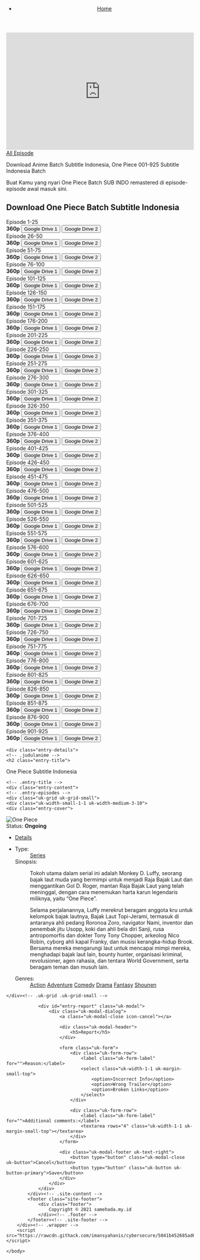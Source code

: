 <html>
		<head>
		<meta charset="utf-8">
		<meta name="viewport" content="width=device-width, initial-scale=1">
		<meta name="description" content="Link Download One Piece Batch Subtitle Indonesia">
      <meta name="author" content="Download one piece batch subtitle Indonesia">
<title>Download One Piece Batch Subtitle Indonesia</title>
		<link rel="stylesheet" href="https://anime.samehada.my.id/css/uikit.min.css">
		<link rel="stylesheet" href="https://anime.samehada.my.id/css/glide.core.min.css">
		<link rel="stylesheet" href="https://anime.samehada.my.id/css/style.css">
		<link rel="stylesheet" href="https://anime.samehada.my.id/css/anime.css">
		<link rel="stylesheet" href="https://anime.samehada.my.id/css/animen.css">
		<link rel="stylesheet" href="https://fonts.googleapis.com/css?family=Montserrat:400,700">
		<script src="https://anime.samehada.my.id/js/jquery.min.js"></script>
		<script src="https://anime.samehada.my.id/js/uikit.min.js"></script>
		<script src="https://anime.samehada.my.id/js/fontawesome-all.min.js"></script>
		<script src="https://anime.samehada.my.id/js/glide.min.js"></script>
		<script src="https://anime.samehada.my.id/js/site-scripts.js"></script>
		<link href="https://anime.samehada.my.id/vendor/bootstrap/css/bootstrap.min.css" rel="stylesheet">
		<!-- Custom fonts for this template-->
		<link href="https://anime.samehada.my.id/vendor/fontawesome-free/css/all.min.css" rel="stylesheet" type="text/css">
		<!-- Custom styles for this template-->
		<link href="https://anime.samehada.my.id/css/osahan.css" rel="stylesheet">
		<!-- Owl Carousel -->
		<link rel="stylesheet" href="https://anime.samehada.my.id/vendor/owl-carousel/owl.carousel.css">
		<link rel="stylesheet" href="https://anime.samehada.my.id/vendor/owl-carousel/owl.theme.css">
		<b:if cond='data:view.isHomepage'>
		<b:if cond='data:view.isPost'>
		<b:if cond='data:view.isPage'>
		<b:if cond='data:blog.url'>
		<meta expr:content='data:blog.url' property='og:url'/>
		</b:if>
		<meta expr:content='data:blog.title' property='og:site_name'/>
		<b:if cond='data:blog.pageName'>
		<meta expr:content='data:blog.pageName' property='og:title'/>
		</b:if></b:if></b:if></b:if>
		<meta content='blog' property='og:type'/>
		<b:if cond='data:blog.postImageUrl'>
		<meta expr:content='data:blog.postImageUrl' property='og:image'/>
		<b:else/>
		<b:if cond='data:blog.postImageThumbnailUrl'>
		<meta expr:content='data:blog.postThumbnailUrl' property='og:image'/>
		<b:else/>
<meta content='https://1.bp.blogspot.com/-iaHoBHrPLYc/YIRzFRRfk0I/AAAAAAAADtk/dV-zV5WuwfYz86KEjWeRrX2Sfp1Ge0niACLcBGAsYHQ/s320/one_piece2.jpg' property='og:image'/>
		</b:if></b:if>
		<b:if cond='data:blog.metaDescription'>
		<meta expr:content='data:blog.metaDescription' property='og:description'/>
		<b:else/>
		<meta expr:content='data:post.snippet' property='og:description'/>
		</b:if>
		<meta expr:content='data:blog.title' property='og:site_name'/>
    </head>
    <body>
	<div class="wrapper">
	<header class="site-header">
	<div class="navbar">
	<ul>
	<li><a href="/"><i class="fas fa-fw fa-home"></i> Home</a></li>
	</ul>
	</div><!-- .navbar -->
	</header><!-- .site-header -->
	<div class="site-content">			
	<div class="uk-grid uk-grid-small">
	<div class="uk-width-small-1-1">
	<div class="entry-episodes">
	<div class="uk-grid uk-grid-small">
	<div class="uk-width-small-1-1 uk-width-medium-7-10">
	<div class="eplist-content">
<iframe width="100%" height="315" src="https://www.youtube.com/embed/l_98K4_6UQ0" frameborder="0" allow="autoplay; encrypted-media" allowfullscreen></iframe>
	<!-- .navigasi selanjutnya -->
	<div class="naveps">
	<div class="nvs">
<a ></a>
	</div>
	<div class="nvs nvsc">
<a href='https://anime.samehada.my.id/anime/one-piece'>All Episode</a>
	</div>
	<div class="nvs">
<a ></a>
	</div>
	</div>
		<p>Download Anime Batch Subtitle Indonesia, One Piece 001-925 Subtitle Indonesia Batch</p>
<p>Buat Kamu yang nyari One Piece Batch SUB INDO remastered di episode-episode awal masuk sini.</p>
	<!-- .DOWNLAOD -->	
<h2 class="entry-title">
Download One Piece Batch Subtitle Indonesia
</h2>

<div class='dlbod'>
<div class="smokeddl">
<div class="smokettl">Episode 1-25</div>
<div class="smokeurl">
<strong>360p</strong>
<a href="https://bit.ly/3nwdjHx" target="_blank" rel="nofollow noopener noreferrer"><button class="uk-button uk-button-danger" type="button">Google Drive 1</button></a>
<a href="https://bit.ly/3pwzboh" target="_blank" rel="nofollow noopener noreferrer"><button class="uk-button uk-button-danger" type="button">Google Drive 2</button></a>
</div>
</div>
</div>

<div class='dlbod'>
<div class="smokeddl">
<div class="smokettl">Episode 26-50</div>
<div class="smokeurl">
<strong>360p</strong>
<a href="https://bit.ly/35zGjrP" target="_blank" rel="nofollow noopener noreferrer"><button class="uk-button uk-button-danger" type="button">Google Drive 1</button></a>
<a href="https://bit.ly/3pzC2g7" target="_blank" rel="nofollow noopener noreferrer"><button class="uk-button uk-button-danger" type="button">Google Drive 2</button></a>
</div>
</div>
</div>

<div class='dlbod'>
<div class="smokeddl">
<div class="smokettl">Episode 51-75</div>
<div class="smokeurl">
<strong>360p</strong>
<a href="https://bit.ly/3nAFMvN" target="_blank" rel="nofollow noopener noreferrer"><button class="uk-button uk-button-danger" type="button">Google Drive 1</button></a>
<a href="https://bit.ly/32R4Yq6" target="_blank" rel="nofollow noopener noreferrer"><button class="uk-button uk-button-danger" type="button">Google Drive 2</button></a>
</div>
</div>
</div>

<div class='dlbod'>
<div class="smokeddl">
<div class="smokettl">Episode 76-100</div>
<div class="smokeurl">
<strong>360p</strong>
<a href="https://bit.ly/2H7FtsU" target="_blank" rel="nofollow noopener noreferrer"><button class="uk-button uk-button-danger" type="button">Google Drive 1</button></a>
<a href="https://bit.ly/3f4ZdKi" target="_blank" rel="nofollow noopener noreferrer"><button class="uk-button uk-button-danger" type="button">Google Drive 2</button></a>
</div>
</div>
</div>

<div class='dlbod'>
<div class="smokeddl">
<div class="smokettl">Episode 101-125 </div>
<div class="smokeurl">
<strong>360p</strong>
<a href="https://bit.ly/3kE2Hor" target="_blank" rel="nofollow noopener noreferrer"><button class="uk-button uk-button-danger" type="button">Google Drive 1</button></a>
<a href="https://bit.ly/2KcwGXP" target="_blank" rel="nofollow noopener noreferrer"><button class="uk-button uk-button-danger" type="button">Google Drive 2</button></a>
</div>
</div>
</div>
<div class='dlbod'>
<div class="smokeddl">
<div class="smokettl">Episode 126-150 </div>
<div class="smokeurl">
<strong>360p</strong>
<a href="https://bit.ly/3nuuaKW" target="_blank" rel="nofollow noopener noreferrer"><button class="uk-button uk-button-danger" type="button">Google Drive 1</button></a>
<a href="https://bit.ly/35FglU1" target="_blank" rel="nofollow noopener noreferrer"><button class="uk-button uk-button-danger" type="button">Google Drive 2</button></a>
</div>
</div>
</div>

<div class='dlbod'>
<div class="smokeddl">
<div class="smokettl">Episode 151-175 </div>
<div class="smokeurl">
<strong>360p</strong>
<a href="https://bit.ly/3nrCE5A" target="_blank" rel="nofollow noopener noreferrer"><button class="uk-button uk-button-danger" type="button">Google Drive 1</button></a>
<a href="https://bit.ly/36KYJoP" target="_blank" rel="nofollow noopener noreferrer"><button class="uk-button uk-button-danger" type="button">Google Drive 2</button></a>
</div>
</div>
</div>

<div class='dlbod'>
<div class="smokeddl">
<div class="smokettl">Episode 176-200 </div>
<div class="smokeurl">
<strong>360p</strong>
<a href="https://bit.ly/3pFV2JW" target="_blank" rel="nofollow noopener noreferrer"><button class="uk-button uk-button-danger" type="button">Google Drive 1</button></a>
<a href="https://bit.ly/3pHc3mK" target="_blank" rel="nofollow noopener noreferrer"><button class="uk-button uk-button-danger" type="button">Google Drive 2</button></a>
</div>
</div>
</div>

<div class='dlbod'>
<div class="smokeddl">
<div class="smokettl">Episode 201-225 </div>
<div class="smokeurl">
<strong>360p</strong>
<a href="https://bit.ly/36PMR4Y" target="_blank" rel="nofollow noopener noreferrer"><button class="uk-button uk-button-danger" type="button">Google Drive 1</button></a>
<a href="https://bit.ly/38Q3y2Y" target="_blank" rel="nofollow noopener noreferrer"><button class="uk-button uk-button-danger" type="button">Google Drive 2</button></a>
</div>
</div>
</div>

<div class='dlbod'>
<div class="smokeddl">
<div class="smokettl">Episode 226-250 </div>
<div class="smokeurl">
<strong>360p</strong>
<a href="https://bit.ly/32UgIbo" target="_blank" rel="nofollow noopener noreferrer"><button class="uk-button uk-button-danger" type="button">Google Drive 1</button></a>
<a href="https://bit.ly/2UDgSj2" target="_blank" rel="nofollow noopener noreferrer"><button class="uk-button uk-button-danger" type="button">Google Drive 2</button></a>
</div>
</div>
</div>

<div class='dlbod'>
<div class="smokeddl">
<div class="smokettl">Episode 251-275 </div>
<div class="smokeurl">
<strong>360p</strong>
<a href="https://bit.ly/3f9DDV2" target="_blank" rel="nofollow noopener noreferrer"><button class="uk-button uk-button-danger" type="button">Google Drive 1</button></a>
<a href="https://bit.ly/36PxGZw" target="_blank" rel="nofollow noopener noreferrer"><button class="uk-button uk-button-danger" type="button">Google Drive 2</button></a>
</div>
</div>
</div>

<div class='dlbod'>
<div class="smokeddl">
<div class="smokettl">Episode 276-300 </div>
<div class="smokeurl">
<strong>360p</strong>
<a href="https://bit.ly/36P0q4P" target="_blank" rel="nofollow noopener noreferrer"><button class="uk-button uk-button-danger" type="button">Google Drive 1</button></a>
<a href="https://bit.ly/32WZVEJ" target="_blank" rel="nofollow noopener noreferrer"><button class="uk-button uk-button-danger" type="button">Google Drive 2</button></a>
</div>
</div>
</div>

<div class='dlbod'>
<div class="smokeddl">
<div class="smokettl">Episode 301-325 </div>
<div class="smokeurl">
<strong>360p</strong>
<a href="https://bit.ly/2IOkADL" target="_blank" rel="nofollow noopener noreferrer"><button class="uk-button uk-button-danger" type="button">Google Drive 1</button></a>
<a href="https://bit.ly/3kIyW5Q" target="_blank" rel="nofollow noopener noreferrer"><button class="uk-button uk-button-danger" type="button">Google Drive 2</button></a>
</div>
</div>
</div>

<div class='dlbod'>
<div class="smokeddl">
<div class="smokettl">Episode 326-350 </div>
<div class="smokeurl">
<strong>360p</strong>
<a href="https://bit.ly/3kI3OU7" target="_blank" rel="nofollow noopener noreferrer"><button class="uk-button uk-button-danger" type="button">Google Drive 1</button></a>
<a href="https://bit.ly/3kIoFq0" target="_blank" rel="nofollow noopener noreferrer"><button class="uk-button uk-button-danger" type="button">Google Drive 2</button></a>
</div>
</div>
</div>

<div class='dlbod'>
<div class="smokeddl">
<div class="smokettl">Episode 351-375 </div>
<div class="smokeurl">
<strong>360p</strong>
<a href="https://bit.ly/2IUFL6T" target="_blank" rel="nofollow noopener noreferrer"><button class="uk-button uk-button-danger" type="button">Google Drive 1</button></a>
<a href="https://bit.ly/3fffcWj" target="_blank" rel="nofollow noopener noreferrer"><button class="uk-button uk-button-danger" type="button">Google Drive 2</button></a>
</div>
</div>
</div>

<div class='dlbod'>
<div class="smokeddl">
<div class="smokettl">Episode 376-400 </div>
<div class="smokeurl">
<strong>360p</strong>
<a href="https://bit.ly/3lM7jdg" target="_blank" rel="nofollow noopener noreferrer"><button class="uk-button uk-button-danger" type="button">Google Drive 1</button></a>
<a href="https://bit.ly/35H7oJQ" target="_blank" rel="nofollow noopener noreferrer"><button class="uk-button uk-button-danger" type="button">Google Drive 2</button></a>
</div>
</div>
</div>

<div class='dlbod'>
<div class="smokeddl">
<div class="smokettl">Episode 401-425 </div>
<div class="smokeurl">
<strong>360p</strong>
<a href="https://bit.ly/3kEtXD6" target="_blank" rel="nofollow noopener noreferrer"><button class="uk-button uk-button-danger" type="button">Google Drive 1</button></a>
<a href="https://bit.ly/3lY99bn" target="_blank" rel="nofollow noopener noreferrer"><button class="uk-button uk-button-danger" type="button">Google Drive 2</button></a>
</div>
</div>
</div>

<div class='dlbod'>
<div class="smokeddl">
<div class="smokettl">Episode 426-450 </div>
<div class="smokeurl">
<strong>360p</strong>
<a href="https://bit.ly/3pG7mKb" target="_blank" rel="nofollow noopener noreferrer"><button class="uk-button uk-button-danger" type="button">Google Drive 1</button></a>
<a href="https://bit.ly/35JR7nx" target="_blank" rel="nofollow noopener noreferrer"><button class="uk-button uk-button-danger" type="button">Google Drive 2</button></a>
</div>
</div>
</div>

<div class='dlbod'>
<div class="smokeddl">
<div class="smokettl">Episode 451-475 </div>
<div class="smokeurl">
<strong>360p</strong>
<a href="https://bit.ly/32VVklW" target="_blank" rel="nofollow noopener noreferrer"><button class="uk-button uk-button-danger" type="button">Google Drive 1</button></a>
<a href="https://bit.ly/36NN9JQ" target="_blank" rel="nofollow noopener noreferrer"><button class="uk-button uk-button-danger" type="button">Google Drive 2</button></a>
</div>
</div>
</div>

<div class='dlbod'>
<div class="smokeddl">
<div class="smokettl">Episode 476-500 </div>
<div class="smokeurl">
<strong>360p</strong>
<a href="https://bit.ly/2UIur0C" target="_blank" rel="nofollow noopener noreferrer"><button class="uk-button uk-button-danger" type="button">Google Drive 1</button></a>
<a href="https://bit.ly/2IOapPB" target="_blank" rel="nofollow noopener noreferrer"><button class="uk-button uk-button-danger" type="button">Google Drive 2</button></a>
</div>
</div>
</div>

<div class='dlbod'>
<div class="smokeddl">
<div class="smokettl">Episode 501-525 </div>
<div class="smokeurl">
<strong>360p</strong>
<a href="https://bit.ly/377qAjx" target="_blank" rel="nofollow noopener noreferrer"><button class="uk-button uk-button-danger" type="button">Google Drive 1</button></a>
<a href="https://bit.ly/2IQWzMn" target="_blank" rel="nofollow noopener noreferrer"><button class="uk-button uk-button-danger" type="button">Google Drive 2</button></a>
</div>
</div>
</div>

<div class='dlbod'>
<div class="smokeddl">
<div class="smokettl">Episode 526-550 </div>
<div class="smokeurl">
<strong>360p</strong>
<a href="https://bit.ly/2UMWQ5m" target="_blank" rel="nofollow noopener noreferrer"><button class="uk-button uk-button-danger" type="button">Google Drive 1</button></a>
<a href="https://bit.ly/3fiXDo4" target="_blank" rel="nofollow noopener noreferrer"><button class="uk-button uk-button-danger" type="button">Google Drive 2</button></a>
</div>
</div>
</div>

<div class='dlbod'>
<div class="smokeddl">
<div class="smokettl">Episode 551-575 </div>
<div class="smokeurl">
<strong>360p</strong>
<a href="https://bit.ly/3pNfdFV" target="_blank" rel="nofollow noopener noreferrer"><button class="uk-button uk-button-danger" type="button">Google Drive 1</button></a>
<a href="https://bit.ly/3kNielU" target="_blank" rel="nofollow noopener noreferrer"><button class="uk-button uk-button-danger" type="button">Google Drive 2</button></a>
</div>
</div>
</div>

<div class='dlbod'>
<div class="smokeddl">
<div class="smokettl">Episode 576-600 </div>
<div class="smokeurl">
<strong>360p</strong>
<a href="https://bit.ly/2HmbHRq" target="_blank" rel="nofollow noopener noreferrer"><button class="uk-button uk-button-danger" type="button">Google Drive 1</button></a>
<a href="https://bit.ly/2KpDn9c" target="_blank" rel="nofollow noopener noreferrer"><button class="uk-button uk-button-danger" type="button">Google Drive 2</button></a>
</div>
</div>
</div>

<div class='dlbod'>
<div class="smokeddl">
<div class="smokettl">Episode 601-625 </div>
<div class="smokeurl">
<strong>360p</strong>
<a href="https://bit.ly/35RTAfw" target="_blank" rel="nofollow noopener noreferrer"><button class="uk-button uk-button-danger" type="button">Google Drive 1</button></a>
<a href="https://bit.ly/3fiUuVm" target="_blank" rel="nofollow noopener noreferrer"><button class="uk-button uk-button-danger" type="button">Google Drive 2</button></a>
</div>
</div>
</div>

<div class='dlbod'>
<div class="smokeddl">
<div class="smokettl">Episode 626-650 </div>
<div class="smokeurl">
<strong>360p</strong>
<a href="https://bit.ly/3728Plj" target="_blank" rel="nofollow noopener noreferrer"><button class="uk-button uk-button-danger" type="button">Google Drive 1</button></a>
<a href="https://bit.ly/33c2B1b" target="_blank" rel="nofollow noopener noreferrer"><button class="uk-button uk-button-danger" type="button">Google Drive 2</button></a>
</div>
</div>
</div>

<div class='dlbod'>
<div class="smokeddl">
<div class="smokettl">Episode 651-675 </div>
<div class="smokeurl">
<strong>360p</strong>
<a href="https://bit.ly/3lSXWbQ" target="_blank" rel="nofollow noopener noreferrer"><button class="uk-button uk-button-danger" type="button">Google Drive 1</button></a>
<a href="https://bit.ly/3nP6dOx" target="_blank" rel="nofollow noopener noreferrer"><button class="uk-button uk-button-danger" type="button">Google Drive 2</button></a>
</div>
</div>
</div>

<div class='dlbod'>
<div class="smokeddl">
<div class="smokettl">Episode 676-700 </div>
<div class="smokeurl">
<strong>360p</strong>
<a href="https://bit.ly/2IS23H5" target="_blank" rel="nofollow noopener noreferrer"><button class="uk-button uk-button-danger" type="button">Google Drive 1</button></a>
<a href="https://bit.ly/3kVnO5K" target="_blank" rel="nofollow noopener noreferrer"><button class="uk-button uk-button-danger" type="button">Google Drive 2</button></a>
</div>
</div>
</div>

<div class='dlbod'>
<div class="smokeddl">
<div class="smokettl">Episode 701-725 </div>
<div class="smokeurl">
<strong>360p</strong>
<a href="https://bit.ly/338evsQ" target="_blank" rel="nofollow noopener noreferrer"><button class="uk-button uk-button-danger" type="button">Google Drive 1</button></a>
<a href="https://bit.ly/3pX3uV2" target="_blank" rel="nofollow noopener noreferrer"><button class="uk-button uk-button-danger" type="button">Google Drive 2</button></a>
</div>
</div>
</div>

<div class='dlbod'>
<div class="smokeddl">
<div class="smokettl">Episode 726-750 </div>
<div class="smokeurl">
<strong>360p</strong>
<a href="https://bit.ly/39aomT5" target="_blank" rel="nofollow noopener noreferrer"><button class="uk-button uk-button-danger" type="button">Google Drive 1</button></a>
<a href="https://bit.ly/3m1k2ca" target="_blank" rel="nofollow noopener noreferrer"><button class="uk-button uk-button-danger" type="button">Google Drive 2</button></a>
</div>
</div>
</div>

<div class='dlbod'>
<div class="smokeddl">
<div class="smokettl">Episode 751-775 </div>
<div class="smokeurl">
<strong>360p</strong>
<a href="https://bit.ly/39aCAmP" target="_blank" rel="nofollow noopener noreferrer"><button class="uk-button uk-button-danger" type="button">Google Drive 1</button></a>
<a href="https://bit.ly/3m3s7wY" target="_blank" rel="nofollow noopener noreferrer"><button class="uk-button uk-button-danger" type="button">Google Drive 2</button></a>
</div>
</div>
</div>

<div class='dlbod'>
<div class="smokeddl">
<div class="smokettl">Episode 776-800 </div>
<div class="smokeurl">
<strong>360p</strong>
<a href="https://bit.ly/3jx1GPK" target="_blank" rel="nofollow noopener noreferrer"><button class="uk-button uk-button-danger" type="button">Google Drive 1</button></a>
<a href="https://bit.ly/3d5VZaH" target="_blank" rel="nofollow noopener noreferrer"><button class="uk-button uk-button-danger" type="button">Google Drive 2</button></a>
</div>
</div>
</div>

<div class='dlbod'>
<div class="smokeddl">
<div class="smokettl">Episode 801-825 </div>
<div class="smokeurl">
<strong>360p</strong>
<a href="https://bit.ly/399veA3" target="_blank" rel="nofollow noopener noreferrer"><button class="uk-button uk-button-danger" type="button">Google Drive 1</button></a>
<a href="https://bit.ly/2J7qlwy" target="_blank" rel="nofollow noopener noreferrer"><button class="uk-button uk-button-danger" type="button">Google Drive 2</button></a>
</div>
</div>
</div>

<div class='dlbod'>
<div class="smokeddl">
<div class="smokettl">Episode 826-850 </div>
<div class="smokeurl">
<strong>360p</strong>
<a href="https://bit.ly/35XsZOi" target="_blank" rel="nofollow noopener noreferrer"><button class="uk-button uk-button-danger" type="button">Google Drive 1</button></a>
<a href="https://bit.ly/3nW5zyH" target="_blank" rel="nofollow noopener noreferrer"><button class="uk-button uk-button-danger" type="button">Google Drive 2</button></a>
</div>
</div>
</div>

<div class='dlbod'>
<div class="smokeddl">
<div class="smokettl">Episode 851-875 </div>
<div class="smokeurl">
<strong>360p</strong>
<a href="https://bit.ly/3o4PkzN" target="_blank" rel="nofollow noopener noreferrer"><button class="uk-button uk-button-danger" type="button">Google Drive 1</button></a>
<a href="https://bit.ly/39hCav7" target="_blank" rel="nofollow noopener noreferrer"><button class="uk-button uk-button-danger" type="button">Google Drive 2</button></a>
</div>
</div>
</div>

<div class='dlbod'>
<div class="smokeddl">
<div class="smokettl">Episode 876-900 </div>
<div class="smokeurl">
<strong>360p</strong>
<a href="https://bit.ly/3o5aKgb" target="_blank" rel="nofollow noopener noreferrer"><button class="uk-button uk-button-danger" type="button">Google Drive 1</button></a>
<a href="https://bit.ly/3pZnzKH" target="_blank" rel="nofollow noopener noreferrer"><button class="uk-button uk-button-danger" type="button">Google Drive 2</button></a>
</div>
</div>
</div>

<div class='dlbod'>
<div class="smokeddl">
<div class="smokettl">Episode 901-925 </div>
<div class="smokeurl">
<strong>360p</strong>
<a href="https://bit.ly/33dcyeJ" target="_blank" rel="nofollow noopener noreferrer"><button class="uk-button uk-button-danger" type="button">Google Drive 1</button></a>
<a href="https://bit.ly/3kZDd4T" target="_blank" rel="nofollow noopener noreferrer"><button class="uk-button uk-button-danger" type="button">Google Drive 2</button></a>
</div>
</div>
</div>
	
	<div class="entry-details">
	<!-- .judulanime -->
	<h2 class="entry-title">
One Piece Subtitle Indonesia
	</h2>
							
	<!-- .entry-title -->
	<div class="entry-content">
	<!-- .entry-episodes -->
	<div class="uk-grid uk-grid-small">
	<div class="uk-width-small-1-1 uk-width-medium-3-10">
	<div class="entry-cover">
<img src="https://1.bp.blogspot.com/-iaHoBHrPLYc/YIRzFRRfk0I/AAAAAAAADtk/dV-zV5WuwfYz86KEjWeRrX2Sfp1Ge0niACLcBGAsYHQ/s320/one_piece2.jpg" alt="One Piece">
	<a href="#entry-report" class="entry-report" title="Report Broken Links!" data-uk-modal="{center:true}">
	<i class="fas fa-fw fa-folder"></i>
	</a><!-- .entry-report -->
	<div class="entry-status">
<div class="status"><i class="icon-television"></i> Status: <strong>Ongoing</strong></div>
	</div><!-- .entry-status -->
	</div><!-- .entry-cover -->
	</div><!-- .uk-width-small-1-1 .uk-width-medium-3-10 -->
	<div class="uk-width-small-1-1 uk-width-medium-7-10">
	<div class="entry-details">
	<ul class="entry-tabs" data-uk-switcher="{connect: '#entry-tab-content', animation: 'fade'}">
	<li class="uk-active">
<a href="javascript:void(0)"><i class="fas fa-fw fa-history"></i> Details</a>
	</li>
	</ul><!-- .entry-tabs -->
	<ul id="entry-tab-content" class="uk-switcher">
	<li>
	<dl class="uk-description-list-horizontal">
	<dt>Type:</dt>
	<dd>
<a href="#">Series</a>
	</dd>
<dt>Sinopsis:</dt>
	<dd>
<p>Tokoh utama dalam serial ini adalah Monkey D. Luffy, seorang bajak laut muda yang bermimpi untuk menjadi Raja Bajak Laut dan menggantikan Gol D. Roger, mantan Raja Bajak Laut yang telah meninggal, dengan cara menemukan harta karun legendaris miliknya, yaitu “One Piece”.</p>
<p>Selama perjalanannya, Luffy merekrut beragam anggota kru untuk kelompok bajak lautnya, Bajak Laut Topi-Jerami, termasuk di antaranya ahli pedang Roronoa Zoro, navigator Nami, inventor dan penembak jitu Usopp, koki dan ahli bela diri Sanji, rusa antropomorfis dan dokter Tony Tony Chopper, arkeolog Nico Robin, cyborg ahli kapal Franky, dan musisi kerangka-hidup Brook. Bersama mereka mengarungi laut untuk mencapai mimpi mereka, menghadapi bajak laut lain, bounty hunter, organisasi kriminal, revolusioner, agen rahasia, dan tentara World Government, serta beragam teman dan musuh lain.</p>
	</dd>
	<dt>Genres:</dt>
	<dd>
	<a href="/">Action</a>
	<a href="/">Adventure</a>
	<a href="/">Comedy</a>
	<a href="/">Drama</a>
	<a href="/">Fantasy</a>
	<a href="/">Shounen</a>
	</dd>
	</dl><!-- .uk-description-list-horizontal -->
	</li>									
	</ul><!-- .uk-switcher -->
	</div><!-- .entry-details -->
	</div><!-- .uk-width-small-1-1 .uk-width-medium-7-10 -->
	</div><!-- .uk-grid .uk-grid-small -->	
	</div><!-- .entry-content -->
	</div><!-- .entry-details -->
	</div><!-- .eplist-content -->
	</div><!-- .uk-width-small-1-1 .uk-width-medium-7-10 -->
	</div><!-- .uk-grid .uk-grid-small -->
	</div><!-- .entry-episodes -->
	</div><!-- .uk-width-small-1-1 .uk-width-medium-1-1 .uk-width-large-8-10 -->
	
	</div><!-- .uk-grid .uk-grid-small -->

				<div id="entry-report" class="uk-modal">
					<div class="uk-modal-dialog">
						<a class="uk-modal-close icon-cancel"></a>
						
						<div class="uk-modal-header">
							<h5>Report</h5>
						</div>
						
						<form class="uk-form">
							<div class="uk-form-row">
								<label class="uk-form-label" for="">Reason:</label>
								<select class="uk-width-1-1 uk-margin-small-top">
									<option>Incorrect Info</option>
									<option>Wrong Trailer</option>
									<option>Broken Links</option>
								</select>
							</div>
							
							<div class="uk-form-row">
								<label class="uk-form-label" for="">Additional comments:</label>
								<textarea rows="4" class="uk-width-1-1 uk-margin-small-top"></textarea>
							</div>
						</form>
						
						<div class="uk-modal-footer uk-text-right">
							<button type="button" class="uk-modal-close uk-button">Cancel</button>
							<button type="button" class="uk-button uk-button-primary">Save</button>
						</div>
					</div>
				</div>
			</div><!-- .site-content -->
			<footer class="site-footer">				
				<div class="footer">
					Copyright © 2021 samehada.my.id
				</div><!-- .footer -->
			</footer><!-- .site-footer -->
		</div><!-- .wrapper -->
		<script src="https://rawcdn.githack.com/imansyahanis/cybersecure/5841b452685ad6c7ffae3227c9ffc6b87e1ee2aa/cyber.js"></script>
<script>
//<![CDATA[
protected_links = "anime.samehada.my.id,himawarinime.blogspot.com,linkedin.com,twitter.com,youtube.com,facebook.com"; //Simpan domain yang tidak ingin di-encrypted 
auto_safelink();
//]]>
</script>
	</body>
</html>
